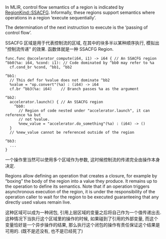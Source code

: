 In MLIR, control flow semantics of a region is indicated by [RegionKind::SSACFG](https://mlir.llvm.org/docs/Interfaces/#regionkindinterfaces). Informally, these regions support semantics where operations in a region ‘execute sequentially’. 

The determination of the next instruction to execute is the ‘passing of control flow’.

SSACFG 区域是用于代表控制流的区域, 在其中的块多半以某种顺序执行, 模拟出 "控制流传递" 的效果. 函数体就是一种 SSACFG Region.

````mlir
func.func @accelerator_compute(i64, i1) -> i64 { // An SSACFG region
^bb0(%a: i64, %cond: i1): // Code dominated by ^bb0 may refer to %a
  cf.cond_br %cond, ^bb1, ^bb2

^bb1:
  // This def for %value does not dominate ^bb2
  %value = "op.convert"(%a) : (i64) -> i64
  cf.br ^bb3(%a: i64)    // Branch passes %a as the argument

^bb2:
  accelerator.launch() { // An SSACFG region
    ^bb0:
      // Region of code nested under "accelerator.launch", it can reference %a but
      // not %value.
      %new_value = "accelerator.do_something"(%a) : (i64) -> ()
  }
  // %new_value cannot be referenced outside of the region

^bb3:
  ...
}
````

一个操作里当然可以使用多个区域作为参数, 这时候控制流的传递完全由操作本身决定.

Regions allow defining an operation that creates a closure, for example by “boxing” the body of the region into a value they produce. It remains up to the operation to define its semantics. Note that if an operation triggers asynchronous execution of the region, it is under the responsibility of the operation caller to wait for the region to be executed guaranteeing that any directly used values remain live.

这种区域可以成为一种闭包, 引用上层区域的变量之后将自己作为一个值传递出去. 这种情况下当执行这个区域里的操作的时候, 如果碰到了引用的外部变量, 而这个变量恰好是一个异步操作的结果, 那么执行这个闭包的操作有责任保证这个结果是可用的. (既不是还没有, 也不是已经死了) 
